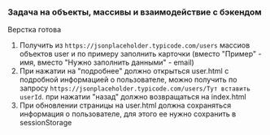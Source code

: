 ### Задача на объекты, массивы и взаимодействие с бэкендом
Верстка готова
1) Получить  из ```https://jsonplaceholder.typicode.com/users``` массиов объектов user и по примеру заполнить карточки (вместо "Пример" - имя, вместо "Нужно заполнить данными" - email)
2) При нажатии на "подробнее" должно открыться user.html  с подробной информацией о пользователе, можно получить по запросу ```https://jsonplaceholder.typicode.com/users/Тут вставить userId```. при нажатии "назад" должно возвращаться на index.html
3) При обновлении страницы на user.html должна сохраняться информация о пользователе, для этого ее нужно сохранить в sessionStorage
